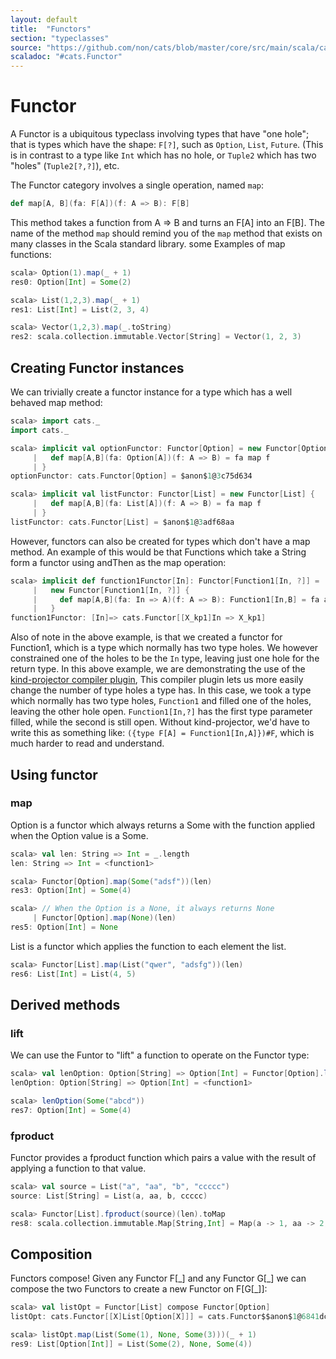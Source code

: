 ```yaml
---
layout: default
title:  "Functors"
section: "typeclasses"
source: "https://github.com/non/cats/blob/master/core/src/main/scala/cats/Functor.scala"
scaladoc: "#cats.Functor"
---
```

# Functor

A Functor is a ubiquitous typeclass involving types that have "one
hole"; that is types which have the shape: `F[?]`, such as `Option`,
`List`, `Future`. (This is in contrast to a type like `Int` which has
no hole, or `Tuple2` which has two "holes" (`Tuple2[?,?]`), etc.

The Functor category involves a single operation, named `map`:

```scala
def map[A, B](fa: F[A])(f: A => B): F[B]
```

This method takes a function from A => B and turns an F[A] into an
F[B].  The name of the method `map` should remind you of the `map`
method that exists on many classes in the Scala standard library. some
Examples of map functions:

```scala
scala> Option(1).map(_ + 1)
res0: Option[Int] = Some(2)

scala> List(1,2,3).map(_ + 1)
res1: List[Int] = List(2, 3, 4)

scala> Vector(1,2,3).map(_.toString)
res2: scala.collection.immutable.Vector[String] = Vector(1, 2, 3)
```

## Creating Functor instances

We can trivially create a functor instance for a type which has a well
  behaved map method:

```scala
scala> import cats._
import cats._

scala> implicit val optionFunctor: Functor[Option] = new Functor[Option] {
     |   def map[A,B](fa: Option[A])(f: A => B) = fa map f
     | }
optionFunctor: cats.Functor[Option] = $anon$1@3c75d634

scala> implicit val listFunctor: Functor[List] = new Functor[List] {
     |   def map[A,B](fa: List[A])(f: A => B) = fa map f
     | }
listFunctor: cats.Functor[List] = $anon$1@3adf68aa
```

However, functors can also be created for types which don't have a map
method. An example of this would be that Functions which take a String
form a functor using andThen as the map operation:

```scala
scala> implicit def function1Functor[In]: Functor[Function1[In, ?]] =
     |   new Functor[Function1[In, ?]] {
     |     def map[A,B](fa: In => A)(f: A => B): Function1[In,B] = fa andThen f
     |   }
function1Functor: [In]=> cats.Functor[[X_kp1]In => X_kp1]
```

Also of note in the above example, is that we created a functor for
Function1, which is a type which normally has two type holes. We
however constrained one of the holes to be the `In` type, leaving just
one hole for the return type. In this above example, we are
demonstrating the use of the
[kind-projector compiler plugin](https://github.com/non/kind-projector),
This compiler plugin lets us more easily change the number of type
holes a type has. In this case, we took a type which normally has two
type holes, `Function1` and filled one of the holes, leaving the other
hole open. `Function1[In,?]` has the first type parameter filled,
while the second is still open. Without kind-projector, we'd have to
write this as something like: `({type F[A] = Function1[In,A]})#F`,
which is much harder to read and understand.

## Using functor

### map

Option is a functor which always returns a Some with the function
applied when the Option value is a Some.

```scala
scala> val len: String => Int = _.length
len: String => Int = <function1>

scala> Functor[Option].map(Some("adsf"))(len)
res3: Option[Int] = Some(4)

scala> // When the Option is a None, it always returns None
     | Functor[Option].map(None)(len)
res5: Option[Int] = None
```

List is a functor which applies the function to each element the list.
```scala
scala> Functor[List].map(List("qwer", "adsfg"))(len)
res6: List[Int] = List(4, 5)
```

## Derived methods

### lift

 We can use the Funtor to "lift" a function to operate on the Functor type:

```scala
scala> val lenOption: Option[String] => Option[Int] = Functor[Option].lift(len)
lenOption: Option[String] => Option[Int] = <function1>

scala> lenOption(Some("abcd"))
res7: Option[Int] = Some(4)
```

### fproduct

Functor provides a fproduct function which pairs a value with the
result of applying a function to that value.

```scala
scala> val source = List("a", "aa", "b", "ccccc")
source: List[String] = List(a, aa, b, ccccc)

scala> Functor[List].fproduct(source)(len).toMap
res8: scala.collection.immutable.Map[String,Int] = Map(a -> 1, aa -> 2, b -> 1, ccccc -> 5)
```

## Composition

Functors compose! Given any Functor F[\_] and any Functor G[\_] we can
compose the two Functors to create a new Functor on F[G[\_]]:

```scala
scala> val listOpt = Functor[List] compose Functor[Option]
listOpt: cats.Functor[[X]List[Option[X]]] = cats.Functor$$anon$1@6841dc37

scala> listOpt.map(List(Some(1), None, Some(3)))(_ + 1)
res9: List[Option[Int]] = List(Some(2), None, Some(4))
```
